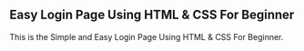 ## Easy Login Page Using HTML & CSS For Beginner

This is the Simple and Easy Login Page Using HTML & CSS For Beginner.